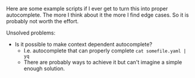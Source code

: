 
Here are some example scripts if I ever get to turn this into proper autocomplete. The more I think about it the more I find edge cases. So it is probably not worth the effort.

Unsolved problems:
- Is it possible to make context dependent autocomplete?
    - I.e. autocomplete that can properly complete `cat somefile.yaml | yq`
    - There are probably ways to achieve it but can't imagine a simple enough solution.